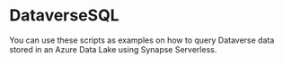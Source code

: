 # DataverseSQL

You can use these scripts as examples on how to query Dataverse data stored in an Azure Data Lake using Synapse Serverless.

